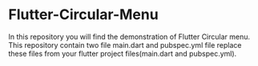 # Flutter-Circular-Menu
In this repository you will find the demonstration of Flutter Circular menu.
This repository contain two file main.dart and pubspec.yml file 
replace these files from your flutter project files(main.dart and pubspec.yml).
